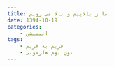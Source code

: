```yaml
---
title: ما ز بالاییم و بالا می رویم
date: 1394-10-19
categories:
    - انیمیشن
tags:
    - فریم به فریم
    - تون بوم هارمونی
---
```


<div id="15046269968423811"><script type="text/JavaScript" src="https://www.aparat.com/embed/y437n?data[rnddiv]=15046269968423811&data[responsive]=yes"></script></div>

